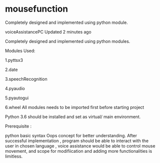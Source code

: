 # mousefunction
Completely designed and implemented using python module.

voiceAssistancePC Updated 2 minutes ago

Completely designed and implemented using python modules.

Modules Used:

  1.pyttsx3
  
  2.date
  
  3.speechRecognition
  
  4.pyaudio
  
  5.pyautogui
  
  6.wheel All modules needs to be imported first before starting project

Python 3.6 should be installed and set as virtual/ main environment.

Prerequisite :

python basic syntax Oops concept for better understanding. After successful implementation , program should be able to interact with the user in chosen language , voice assistance would be able to control mouse movement, and scope for modifiication and adding more functionalities is limitless.


